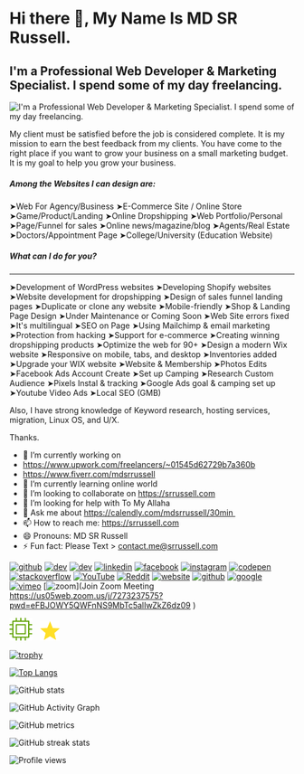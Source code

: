 # Hi there 👋, My Name Is MD SR Russell.
## I'm a Professional Web Developer & Marketing Specialist. I spend some of my day freelancing.
![I'm a Professional Web Developer & Marketing Specialist. I spend some of my day freelancing.](https://srrussell.com/wp-content/uploads/2022/10/iPhone-14-Pro-in-deep-purple-color_ddhdhd-Edited4-1-e1666651190610.png.webp)

My client must be satisfied before the job is considered complete.
It is my mission to earn the best feedback from my clients.
You have come to the right place if you want to grow your business on a small marketing budget.
It is my goal to help you grow your business.

##### Among the Websites I can design are:

➤Web For Agency/Business
➤E-Commerce Site / Online Store
➤Game/Product/Landing
➤Online Dropshipping
➤Web Portfolio/Personal
➤Page/Funnel for sales
➤Online news/magazine/blog
➤Agents/Real Estate
➤Doctors/Appointment Page
➤College/University (Education Website)


##### What can I do for you?
-------------------------------
➤Development of WordPress websites
➤Developing Shopify websites
➤Website development for dropshipping
➤Design of sales funnel landing pages
➤Duplicate or clone any website
➤Mobile-friendly
➤Shop & Landing Page Design
➤Under Maintenance or Coming Soon
➤Web Site errors fixed
➤It's multilingual
➤SEO on Page
➤Using Mailchimp & email marketing
➤Protection from hacking
➤Support for e-commerce
➤Creating winning dropshipping products
➤Optimize the web for 90+
➤Design a modern Wix website
➤Responsive on mobile, tabs, and desktop
➤Inventories added
➤Upgrade your WIX website
➤Website & Membership
➤Photos Edits
➤Facebook Ads Account Create
➤Set up Camping
➤Research Custom Audience
➤Pixels Instal & tracking
➤Google Ads goal & camping set up
➤Youtube Video Ads
➤Local SEO (GMB)

Also, I have strong knowledge of Keyword research, hosting services, migration, Linux OS, and U/X.

Thanks.

- 🔭 I’m currently working on 
- https://www.upwork.com/freelancers/~01545d62729b7a360b   
- https://www.fiverr.com/mdsrrussell 
- 🌱 I’m currently learning online world 
- 👯 I’m looking to collaborate on https://srrussell.com 
- 🤔 I’m looking for help with To My Allaha 
- 💬 Ask me about https://calendly.com/mdsrrussell/30min  
- 📫 How to reach me: https://srrussell.com 
- 😄 Pronouns: MD SR Russell 
- ⚡ Fun fact: Please Text > contact.me@srrussell.com 


[<img src='https://cdn.jsdelivr.net/npm/simple-icons@3.0.1/icons/github.svg' alt='github' height='40'>](https://github.com/mdsrrussell)  [<img src='https://cdn.jsdelivr.net/npm/simple-icons@3.0.1/icons/dev-dot-to.svg' alt='dev' height='40'>](https://dev.to/mdsrrussell)  [<img src='https://cdn.jsdelivr.net/npm/simple-icons@3.0.1/icons/hashnode.svg' alt='dev' height='40'>](mdsrrussell)  [<img src='https://cdn.jsdelivr.net/npm/simple-icons@3.0.1/icons/linkedin.svg' alt='linkedin' height='40'>](https://www.linkedin.com/in/mdsrrussell/)  [<img src='https://cdn.jsdelivr.net/npm/simple-icons@3.0.1/icons/facebook.svg' alt='facebook' height='40'>](https://www.facebook.com/sr.russell.99)  [<img src='https://cdn.jsdelivr.net/npm/simple-icons@3.0.1/icons/instagram.svg' alt='instagram' height='40'>](https://www.instagram.com/md_sr_russell/)  [<img src='https://cdn.jsdelivr.net/npm/simple-icons@3.0.1/icons/codepen.svg' alt='codepen' height='40'>](https://codepen.io/mdsrrussell)  [<img src='https://cdn.jsdelivr.net/npm/simple-icons@3.0.1/icons/stackoverflow.svg' alt='stackoverflow' height='40'>](https://stackoverflow.com/users/mdsrrussell)  [<img src='https://cdn.jsdelivr.net/npm/simple-icons@3.0.1/icons/youtube.svg' alt='YouTube' height='40'>](https://www.youtube.com/channel/mdsrrussell)  [<img src='https://cdn.jsdelivr.net/npm/simple-icons@3.0.1/icons/reddit.svg' alt='Reddit' height='40'>](https://www.reddit.com/user/mdsrrussell)  [<img src='https://cdn.jsdelivr.net/npm/simple-icons@3.0.1/icons/icloud.svg' alt='website' height='40'>](https://srrussell.com)  [<img src='https://cdn.jsdelivr.net/npm/simple-icons@3.0.1/icons/github.svg' alt='github' height='40'>](https://github.com/mdsrrussell)  [<img src='https://cdn.jsdelivr.net/npm/simple-icons@3.0.1/icons/google.svg' alt='google' height='40'>](https://srrussell.com)  [<img src='https://cdn.jsdelivr.net/npm/simple-icons@3.0.1/icons/vimeo.svg' alt='vimeo' height='40'>](https://vimeo.com/mdsrrussell)  [<img src='https://cdn.jsdelivr.net/npm/simple-icons@3.0.1/icons/zoom.svg' alt='zoom' height='40'>](Join Zoom Meeting https://us05web.zoom.us/j/7273237575?pwd=eFBJOWY5QWFnNS9MbTc5alIwZkZ6dz09 )  

<a href='https://docs.github.com/en/developers'><img src='https://raw.githubusercontent.com/acervenky/animated-github-badges/master/assets/devbadge.gif' width='40' height='40'></a> <a href='https://stars.github.com/'><img src='https://raw.githubusercontent.com/acervenky/animated-github-badges/master/assets/starbadge.gif' width='35' height='35'></a> 

[![trophy](https://github-profile-trophy.vercel.app/?username=mdsrrussell)](https://github.com/ryo-ma/github-profile-trophy)

[![Top Langs](https://github-readme-stats.vercel.app/api/top-langs/?username=mdsrrussell)](https://github.com/anuraghazra/github-readme-stats)

![GitHub stats](https://github-readme-stats.vercel.app/api?username=mdsrrussell&show_icons=true)  

![GitHub Activity Graph](https://activity-graph.herokuapp.com/graph?username=mdsrrussell)  

![GitHub metrics](https://metrics.lecoq.io/mdsrrussell)  

![GitHub streak stats](https://github-readme-streak-stats.herokuapp.com/?user=mdsrrussell)  

![Profile views](https://gpvc.arturio.dev/mdsrrussell)  
